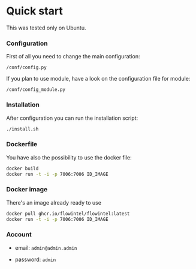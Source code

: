 # Quick start

This was tested only on Ubuntu.

### Configuration

First of all you need to change the main configuration:

```
/conf/config.py
```

If you plan to use module, have a look on the configuration file for module:

```
/conf/config_module.py
```

### Installation

After configuration you can run the installation script:

```bash
./install.sh
```

### Dockerfile

You have also the possibility to use the docker file:

```bash
docker build
docker run -t -i -p 7006:7006 ID_IMAGE
```

### Docker image

There's an image already ready to use 

```bash
docker pull ghcr.io/flowintel/flowintel:latest
docker run -t -i -p 7006:7006 ID_IMAGE
```



### Account

- email: `admin@admin.admin`

- password: `admin`
